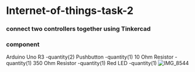 # Internet-of-things-task-2
### connect two controllers together using Tinkercad
### component
Arduino Uno R3  -quantity(2)
Pushbutton  -quantity(1)
10 Ohm Resistor -quantity(1)
350 Ohm Resistor -quantity(1)
Red LED  -quantity(1)
![IMG_8544](https://github.com/ShahadAlshahrani/Internet-of-things-task-2/assets/139855183/dbbd83d0-d0f8-415e-ba23-a0d12a4ee002)
